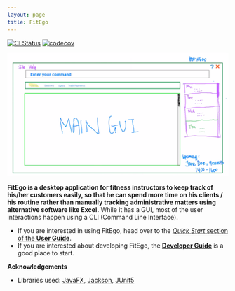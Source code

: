 ```yaml
---
layout: page
title: FitEgo
---
```


[![CI Status](https://github.com/AY2021S1-CS2103T-T13-3/tp/workflows/Java%20CI/badge.svg)](https://github.com/AY2021S1-CS2103T-T13-3/tp/actions)
[![codecov](https://codecov.io/gh/AY2021S1-CS2103T-T13-3/tp/actions/branch/master/graph/badge.svg)](https://codecov.io/gh/AY2021S1-CS2103T-T13-3/tp/actions)

![Ui](images/Ui.png)

**FitEgo is a desktop application for fitness instructors to keep track of his/her customers easily, so that he can 
spend more time on his clients / his routine rather than manually tracking administrative matters using alternative software like Excel.** 
While it has a GUI, most of the user interactions happen using a CLI (Command Line Interface).

* If you are interested in using FitEgo, head over to the [_Quick Start_ section of the **User Guide**](UserGuide.html#quick-start).
* If you are interested about developing FitEgo, the [**Developer Guide**](DeveloperGuide.html) is a good place to start.


**Acknowledgements**

* Libraries used: [JavaFX](https://openjfx.io/), [Jackson](https://github.com/FasterXML/jackson), [JUnit5](https://github.com/junit-team/junit5)

